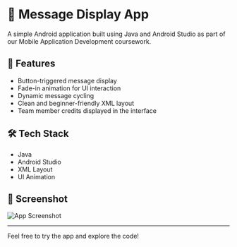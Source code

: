 # 📱 Message Display App

A simple Android application built using Java and Android Studio as part of our Mobile Application Development coursework.

## 🚀 Features
- Button-triggered message display
- Fade-in animation for UI interaction
- Dynamic message cycling
- Clean and beginner-friendly XML layout
- Team member credits displayed in the interface

## 🛠️ Tech Stack
- Java
- Android Studio
- XML Layout
- UI Animation

## 📸 Screenshot
![App Screenshot](images/thumbnail.png)

---

Feel free to try the app and explore the code!
